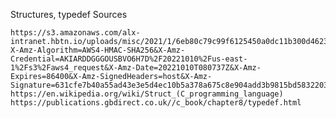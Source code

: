 Structures, typedef
  Sources

	https://s3.amazonaws.com/alx-intranet.hbtn.io/uploads/misc/2021/1/6eb80c79c99f6125450a0dc11b300d46238d1a5a.pdf?X-Amz-Algorithm=AWS4-HMAC-SHA256&X-Amz-Credential=AKIARDDGGGOUSBVO6H7D%2F20221010%2Fus-east-1%2Fs3%2Faws4_request&X-Amz-Date=20221010T080737Z&X-Amz-Expires=86400&X-Amz-SignedHeaders=host&X-Amz-Signature=631cfe7b40a55ad43e3e5d4ec10b5a378a675c8e904add3b9815bd583220367d
	https://en.wikipedia.org/wiki/Struct_(C_programming_language)
	https://publications.gbdirect.co.uk//c_book/chapter8/typedef.html
